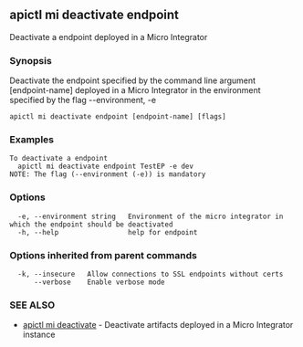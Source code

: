 ## apictl mi deactivate endpoint

Deactivate a endpoint deployed in a Micro Integrator

### Synopsis

Deactivate the endpoint specified by the command line argument [endpoint-name] deployed in a Micro Integrator in the environment specified by the flag --environment, -e

```
apictl mi deactivate endpoint [endpoint-name] [flags]
```

### Examples

```
To deactivate a endpoint
  apictl mi deactivate endpoint TestEP -e dev
NOTE: The flag (--environment (-e)) is mandatory
```

### Options

```
  -e, --environment string   Environment of the micro integrator in which the endpoint should be deactivated
  -h, --help                 help for endpoint
```

### Options inherited from parent commands

```
  -k, --insecure   Allow connections to SSL endpoints without certs
      --verbose    Enable verbose mode
```

### SEE ALSO

* [apictl mi deactivate](apictl_mi_deactivate.md)	 - Deactivate artifacts deployed in a Micro Integrator instance

